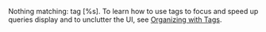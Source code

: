 Nothing matching: tag [%s]. To learn how to use tags to focus and speed up queries display and to unclutter the UI, see [Organizing with Tags](https://docs.wavefront.com/tags_overview.html#point-tags).